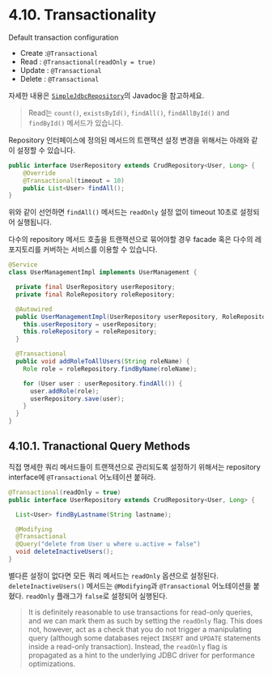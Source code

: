 # 4.10. Transactionality
Default transaction configuration
* Create :`@Transactional`
* Read : `@Transactional(readOnly = true)`
* Update : `@Transactional`
* Delete : `@Transactional`

자세한 내용은 [`SimpleJdbcRepository`](https://docs.spring.io/spring-data/jdbc/docs/1.1.3.RELEASE/api/org/springframework/data/jdbc/repository/support/SimpleJdbcRepository.html)의 Javadoc을 참고하세요. 
> Read는 `count()`, `existsById()`, `findAll()`, `findAllById()` and `findById()` 메서드가 있습니다.

Repository 인터페이스에 정의된 메서드의 트랜잭션 설정 변경을 위해서는 아래와 같이 설정할 수 있습니다.

```Java
public interface UserRepository extends CrudRepository<User, Long> {
    @Override
    @Transactional(timeout = 10)
    public List<User> findAll();
}
```
위와 같이 선언하면 `findAll()` 메서드는 `readOnly` 설정 없이 timeout 10초로 설정되어 실행됩니다.

다수의 repository 메서드 호출을 트랜잭션으로 묶어야할 경우 facade 혹은 다수의 레포지토리를 커버하는 서비스를 이용할 수 있습니다.
```java
@Service
class UserManagementImpl implements UserManagement {

  private final UserRepository userRepository;
  private final RoleRepository roleRepository;

  @Autowired
  public UserManagementImpl(UserRepository userRepository, RoleRepository roleRepository) {
    this.userRepository = userRepository;
    this.roleRepository = roleRepository;
  }

  @Transactional
  public void addRoleToAllUsers(String roleName) {
    Role role = roleRepository.findByName(roleName);

    for (User user : userRepository.findAll()) {
      user.addRole(role);
      userRepository.save(user);
    }
  }
}
```

## 4.10.1. Tranactional Query Methods
직접 명세한 쿼리 메서드들이 트랜잭션으로 관리되도록 설정하기 위해서는 repository interface에 `@Transactional` 어노테이션 붙혀라.
```java
@Transactional(readOnly = true)
public interface UserRepository extends CrudRepository<User, Long> {

  List<User> findByLastname(String lastname);

  @Modifying
  @Transactional
  @Query("delete from User u where u.active = false")
  void deleteInactiveUsers();
}
```
별다른 설정이 없다면 모든 쿼리 메서드는 `readOnly` 옵션으로 설정된다. `deleteInactiveUsers()` 메서드는 `@Modifying`과 `@Transactional` 어노테이션을 붙혔다. `readOnly` 플래그가 `false`로 설정되어 실행된다.

> It is definitely reasonable to use transactions for read-only queries, and we can mark them as such by setting the `readOnly` flag. This does not, however, act as a check that you do not trigger a manipulating query (although some databases reject `INSERT` and `UPDATE` statements inside a read-only transaction). Instead, the `readOnly` flag is propagated as a hint to the underlying JDBC driver for performance optimizations.
